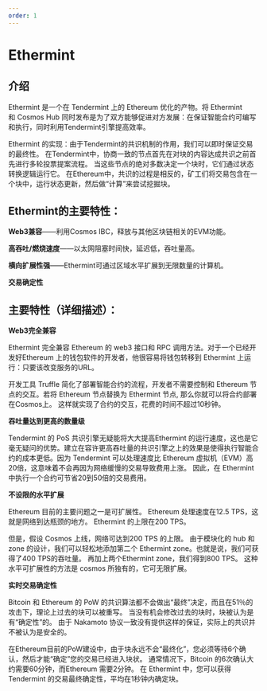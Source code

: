 ```yaml
---
order: 1
---
```


# Ethermint

## 介绍

Ethermint 是一个在 Tendermint 上的 Ethereum 优化的产物。将 Ethermint 和 Cosmos Hub 同时发布是为了双方能够促进对方发展：在保证智能合约可编写和执行，同时利用Tendermint引擎提高效率。

Ethermint 的实现：由于Tendermint的共识机制的作用，我们可以即时保证交易的最终性。 在Tendermint中，协商一致的节点首先在对块的内容达成共识之前首先进行多轮投票提案流程。 当这些节点的绝对多数决定一个块时，它们通过状态转换逻辑运行它。 在Ethereum中，共识的过程是相反的，矿工们将交易包含在一个块中，运行状态更新，然后做“计算”来尝试挖掘块。

## Ethermint的主要特性：

**Web3兼容**——利用Cosmos IBC，释放与其他区块链相关的EVM功能。

**高吞吐/燃烧速度**——以太网阻塞时间快，延迟低，吞吐量高。

**横向扩展性强**——Ethermint可通过区域水平扩展到无限数量的计算机。

**交易确定性**

## 主要特性（详细描述）：

**Web3完全兼容**

Ethermint 完全兼容 Ethereum 的 web3 接口和 RPC 调用方法。对于一个已经开发好Ethereum 上的钱包软件的开发者，他很容易将钱包转移到 Ethermint 上运行：只要该改变服务的URL。

开发工具 Truffle 简化了部署智能合约的流程，开发者不需要控制和 Ethereum 节点的交互。若将 Ethereum 节点替换为 Ethermint 节点, 那么你就可以将合约部署在Cosmos上。 这样就实现了合约的交互，花费的时间不超过10秒钟。

**吞吐量达到更高的数量级**

Tendermint 的 PoS 共识引擎无疑能将大大提高Ethermint 的运行速度，这也是它毫无疑问的优势。建立在容许更高吞吐量的共识引擎之上的效果是使得执行智能合约的成本更低。因为 Tendermint 可以处理速度比 Ethereum 虚拟机（EVM）高20倍，这意味着不会再因为网络缓慢的交易导致费用上涨。 因此，在 Ethermint 中执行一个合约可节省20到50倍的交易费用。

**不设限的水平扩展**

Ethereum 目前的主要问题之一是可扩展性。 Ethereum 处理速度在12.5 TPS，这就是网络到达瓶颈的地方。 Ethermint 的上限在200 TPS。

但是，假设 Cosmos 上线，网络可达到200 TPS 的上限。 由于模块化的 hub 和 zone 的设计，我们可以轻松地添加第二个 Ethermint zone。也就是说，我们可获得了400 TPS的吞吐量。 再加上两个Ethermint zone，我们得到800 TPS。 这种水平可扩展性的方法是 cosmos 所独有的，它可无限扩展。

**实时交易确定性**

Bitcoin 和 Ethereum 的 PoW 的共识算法都不会做出“最终”决定，而且在51％的攻击下，理论上过去的块可以被重写。 当没有机会修改过去的块时，块被认为是有“确定性”的。 由于 Nakamoto 协议一致没有提供这样的保证，实际上的共识并不被认为是安全的。

在Ethereum目前的PoW建设中，由于块永远不会“最终化”，您必须等待6个确认，然后才能“确定”您的交易已经进入块状。 通常情况下，Bitcoin 的6次确认大约需要60分钟，而Ethereum 需要2分钟。 在 Ethermint 中，您可以获得 Tendermint 的交易最终确定性，平均在1秒钟内确定块。
